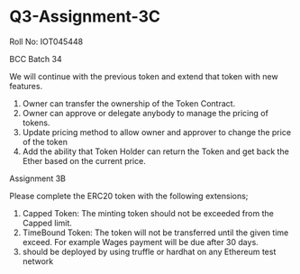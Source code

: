 # Q3-Assignment-3C 
Roll No: IOT045448

BCC Batch 34

We will continue with the previous token and extend that token with new features.

1. Owner can transfer the ownership of the Token Contract.
2. Owner can approve or delegate anybody to manage the pricing of tokens.
3. Update pricing method to allow owner and approver to change the price of the token
3. Add the ability that Token Holder can return the Token and get back the Ether based on the current price.


  Assignment 3B
  
  Please complete the ERC20 token with the following extensions;
    
  1) Capped Token: The minting token should not be exceeded from the Capped limit.
  2) TimeBound Token: The token will not be transferred until the given time exceed. For example Wages payment will be due after 30 days.
  3) should be deployed by using truffle or hardhat on any Ethereum test network
